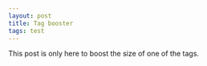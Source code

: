 ```yaml
---
layout: post
title: Tag booster
tags: test
---
```


This post is only here to boost the size of one of the tags.